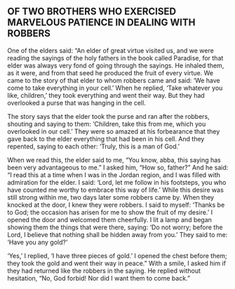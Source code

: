 ## OF TWO BROTHERS WHO EXERCISED MARVELOUS PATIENCE IN DEALING WITH ROBBERS

One of the elders said: “An elder of great virtue visited us, and we were reading the sayings of the holy fathers in the book called Paradise, for that elder was always very fond of going through the sayings. He inhaled them, as it were, and from that seed he produced the fruit of every virtue. We came to the story of that elder to whom robbers came and said: ‘We have come to take everything in your cell.’ When he replied, ‘Take whatever you like, children,’ they took everything and went their way. But they had overlooked a purse that was hanging in the cell.

The story says that the elder took the purse and ran after the robbers, shouting and saying to them: ‘Children, take this from me, which you overlooked in our cell.’ They were so amazed at his forbearance that they gave back to the elder everything that had been in his cell. And they repented, saying to each other: ‘Truly, this is a man of God.’

When we read this, the elder said to me, “You know, abba, this saying has been very advantageous to me.” I asked him, “How so, father?” And he said: “I read this at a time when I was in the Jordan region, and I was filled with admiration for the elder. I said: ‘Lord, let me follow in his footsteps, you who have counted me worthy to embrace this way of life.’ While this desire was still strong within me, two days later some robbers came by. When they knocked at the door, I knew they were robbers. I said to myself: ‘Thanks be to God; the occasion has arisen for me to show the fruit of my desire.’ I opened the door and welcomed them cheerfully. I lit a lamp and began showing them the things that were there, saying: ‘Do not worry; before the Lord, I believe that nothing shall be hidden away from you.’ They said to me: ‘Have you any gold?’ 

‘Yes,’ I replied, ‘I have three pieces of gold.’ I opened the chest before them; they took the gold and went their way in peace.” With a smile, I asked him if they had returned like the robbers in the saying. He replied without hesitation, “No, God forbid! Nor did I want them to come back.”
